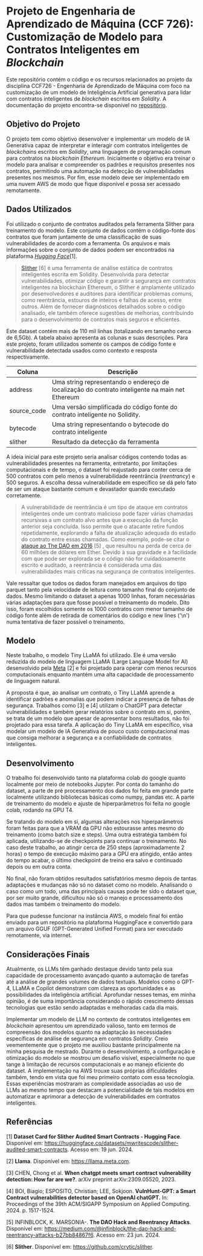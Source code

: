 # Projeto de Engenharia de Aprendizado de Máquina (CCF 726): Customização de Modelo para Contratos Inteligentes em *Blockchain*
Este repositório contém o código e os recursos relacionados ao projeto da disciplina CCF726 - Engenharia de Aprendizado de Máquina com foco na customização de um modelo de Inteligência Artificial generativa para lidar com contratos inteligentes de *blockchain* escritos em *Solidity*. A documentação do projeto encontra-se disponível no [repositório](https://github.com/luishcarvalho/projeto_ccf726/blob/main/Especifica%C3%A7%C3%B5es%20do%20Projeto.pdf).

## Objetivo do Projeto
O projeto tem como objetivo desenvolver e implementar um modelo de IA Generativa capaz de interpretar e interagir com contratos inteligentes de *blockchains* escritos em *Solidity*, uma linguagem de programação comum para contratos na *blockchain* *Ethereum*. Inicialmente o objetivo era treinar o modelo para analisar e compreender os padrões e requisitos presentes nos contratos, permitindo uma automação na detecção de vulnerabilidades presentes nos mesmos. Por fim, esse modelo deve ser implementado em uma nuvem AWS de modo que fique disponível e possa ser acessado remotamente.

## Dados Utilizados
Foi utilizado o conjunto de contratos auditados pela ferramenta Slither para treinamento do modelo. Este conjunto de dados contém o código-fonte dos contratos que foram juntamente de uma classificação de suas vulnerabilidades de acordo com a ferramenta. Os arquivos e mais informações sobre o conjunto de dados podem ser encontrados na plataforma [*Hugging Face*](https://huggingface.co/datasets/mwritescode/slither-audited-smart-contracts)[1].

> [Slither](https://github.com/crytic/slither) [6] é uma ferramenta de análise estática de contratos inteligentes escrita em Solidity. Desenvolvida para detectar vulnerabilidades, otimizar código e garantir a segurança em contratos inteligentes na blockchain Ethereum, o Slither é amplamente utilizado por desenvolvedores e auditores para identificar problemas comuns, como reentrância, estouros de inteiros e falhas de acesso, entre outros. Além de fornecer diagnósticos detalhados sobre o código analisado, ele também oferece sugestões de melhorias, contribuindo para o desenvolvimento de contratos mais seguros e eficientes.

Este dataset contém mais de 110 mil linhas (totalizando em tamanho cerca de 6,5Gb). A tabela abaixo apresenta as colunas e suas descrições. Para este projeto, foram utilizados somente os campos de código fonte e vulnerabilidade detectada usados como contexto e resposta respectivamente.


| **Coluna**  | **Descrição**                                                                                   |
|-------------|-------------------------------------------------------------------------------------------------|
| address     | Uma string representando o endereço de localização do contrato inteligente na main net Ethereum |
| source_code | Uma versão simplificada do código fonte do contrato inteligente no Solidity.                    |
| bytecode    | Uma string representando o bytecode do contrato inteligente                                     |
| slither     | Resultado da detecção da ferramenta                                                             |

A ideia inicial para este projeto seria analisar códigos contendo todas as vulnerabilidades presentes na ferramenta, entretanto, por limitações computacionais e de tempo, o dataset foi reajustado para conter cerca de 500 contratos com pelo menos a vulnerabilidade reentrância (*reentrancy*) e 500 seguros. A escolha dessa vulnerabilidade em específico se dá pelo fato de ser um ataque bastante comum e devastador quando executado corretamente. 

> A vulnerabilidade de reentrância é um tipo de ataque em contratos inteligentes onde um contrato malicioso pode fazer várias chamadas recursivas a um contrato alvo antes que a execução da função anterior seja concluída. Isso permite que o atacante retire fundos repetidamente, explorando a falta de atualização adequada do estado do contrato entre essas chamadas. Como exemplo, pode-se citar o [ataque ao The DAO em 2016](https://medium.com/@infinblock/the-dao-hack-and-reentrancy-attacks-b27bb84867f6) [5] , que resultou na perda de cerca de 60 milhões de dólares em Ether. Devido à sua gravidade e à facilidade com que pode ser explorada se o código não for cuidadosamente escrito e auditado, a reentrância é considerada uma das vulnerabilidades mais críticas na segurança de contratos inteligentes.

Vale ressaltar que todos os dados foram manejados em arquivos do tipo parquet tanto pela velocidade de leitura como tamanho final do conjunto de dados. Mesmo limitando o dataset a apenas 1000 linhas, foram necessárias várias adaptações para que fosse possível o treinamento do modelo. Dito isso, foram escolhidos somente os 1000 contratos com menor tamanho de código fonte além de retirada de comentários do código e new lines ('\n') numa tentativa de fazer possível o treinamento. 

## Modelo
Neste trabalho, o modelo Tiny LLaMA foi utilizado. Ele é uma versão reduzida do modelo de linguagem LLaMA (Large Language Model for AI) desenvolvido pela [Meta](https://llama.meta.com/) [2] e foi projetado para operar com menos recursos computacionais enquanto mantém uma alta capacidade de processamento de linguagem natural.  

A proposta é que, ao analisar um contrato, o Tiny LLaMA aprende a identificar padrões e anomalias que podem indicar a presença de falhas de segurança. Trabalhos como [3] e [4] utilizam o ChatGPT para detectar vulnerabilidades e também gerar relatórios sobre o contrato em si, porém, se trata de um modelo que apesar de apresentar bons resultados, não foi projetado para essa tarefa. A aplicação do Tiny LLaMA em específico, visa modelar um modelo de IA Generativa de pouco custo computacional mas que consiga melhorar a segurança e a confiabilidade de contratos inteligentes.

## Desenvolvimento
O trabalho foi desenvolvido tanto na plataforma colab do google quanto localmente por meio de notebooks Jupyter. Por conta do tamanho do dataset, a parte de pré processamento dos dados foi feita em grande parte localmente utilizando bibliotecas básicas como numpy, pandas etc. A parte de treinamento do modelo e ajuste de hiperparâmetros foi feita no google colab, rodando na GPU T4.

Se tratando do modelo em si, algumas alterações nos hiperparâmetros foram feitas para que a VRAM da GPU não estourasse antes mesmo do treinamento (como batch size e steps). Uma outra estratégia também foi aplicada, utilizando-se de checkpoints para continuar o treinamento. No caso deste trabalho, ao atingir cerca de 250 steps (aproximadamente 2 horas) o tempo de execução máximo para a GPU era atingido, então antes do tempo acabar, o último checkpoint de treino era salvo e continuado depois ou em outra conta.

No final, não foram obtidos resultados satisfatórios mesmo depois de tantas adaptações e mudanças não só no dataset como no modelo. Analisando o caso como um todo, uma das principais causas pode ter sido o dataset que, por ser muito grande, dificultou não só o manejo e processamento dos dados mas também o treinamento do modelo.

Para que pudesse funcionar na instância AWS, o modelo final foi então enviado para um repositório na plataforma HuggingFace e convertido para um arquivo GGUF (GPT-Generated Unified Format) para ser executado remotamente, via internet.

## Considerações Finais
Atualmente, os LLMs têm ganhado destaque devido tanto pela sua capacidade de processamento avançado quanto a automação de tarefas até a análise de grandes volumes de dados textuais. Modelos como o GPT-4, LLaMA e Copilot demonstram com clareza as oportunidades e as possibilidades da inteligência artificial. Aprofundar nesses temas, em minha opinião, é de suma importância considerando o rápido crescimento dessas tecnologias que estão sendo adaptadas e melhoradas cada dia mais. 

Implementar um modelo de LLM no contexto de contratos inteligentes em _blockchain_ apresentou um aprendizado valioso, tanto em termos de compreensão dos modelos quanto na adaptação às necessidades específicas de análise de segurança em contratos _Solidity_. Creio veementemente que o projeto me auxiliou bastante principalmente na minha pesquisa de mestrado. Durante o desenvolvimento, a configuração e otimização do modelo se mostrou um desafio visível, especialmente no que tange à limitação de recursos computacionais e ao manejo eficiente do dataset. A implementação na AWS trouxe suas próprias dificuldades também, tendo em vista que foi meu primeiro contato com essa tecnologia. Essas experiências mostraram as complexidade  associadas ao uso de LLMs  ao mesmo tempo que destacam a potencialidade de tais modelos em automatizar e aprimorar a detecção de vulnerabilidades em contratos inteligentes.

## Referências
[1] **Dataset Card for Slither Audited Smart Contracts -  Hugging Face**. Disponível em: <https://huggingface.co/datasets/mwritescode/slither-audited-smart-contracts>. Acesso em: 19 jun. 2024.

[2] **Llama**. Disponível em: <https://llama.meta.com>.

[3] CHEN, Chong et al. **When chatgpt meets smart contract vulnerability detection: How far are we?**. arXiv preprint arXiv:2309.05520, 2023.

[4] BOI, Biagio; ESPOSITO, Christian; LEE, Sokjoon. **VulnHunt-GPT: a Smart Contract vulnerabilities detector based on OpenAI chatGPT.** In: Proceedings of the 39th ACM/SIGAPP Symposium on Applied Computing. 2024. p. 1517-1524.

[5] INFINBLOCK, K. MARSONIA-.  **The DAO Hack and Reentrancy Attacks**. Disponível em: <https://medium.com/@infinblock/the-dao-hack-and-reentrancy-attacks-b27bb84867f6>. Acesso em: 23 jun. 2024.

[6] **Slither**. Disponível em: <https://github.com/crytic/slither>.
